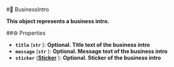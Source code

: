 #🔮 BusinessIntro

**This object represents a business intro.**

##⚙️ Properties

- **`title`** (**`str`** ): **Optional. Title text of the business intro**
- **`message`** (**`str`** ): **Optional. Message text of the business intro**
- **`sticker`** (**[Sticker](Sticker.md)** ): **Optional. Sticker of the business intro**
